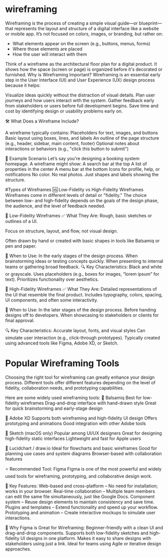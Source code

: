 # wireframing
Wireframing is the process of creating a simple visual guide—or blueprint—that represents the layout and structure of a digital interface like a website or mobile app.
It’s not focused on colors, images, or branding, but rather on:
- What elements appear on the screen (e.g., buttons, menus, forms)
- Where those elements are placed
- How the user will interact with them

Think of a wireframe as the architectural floor plan for a digital product. It shows how the space (screen or page) is organized before it's decorated or furnished.
 Why is Wireframing Important?
Wireframing is an essential early step in the User Interface (UI) and User Experience (UX) design process because it helps:

Visualize ideas quickly without the distraction of visual details.
Plan user journeys and how users interact with the system.
Gather feedback early from stakeholders or users before full development begins.
Save time and cost by identifying design or usability problems early on.

🛠️ What Does a Wireframe Include?

A wireframe typically contains:
Placeholders for text, images, and buttons
Basic layout using boxes, lines, and labels
An outline of the page structure (e.g., header, sidebar, main content, footer)
Optional notes about interactions or behaviors (e.g., "click this button to submit")

🧪 Example Scenario
Let’s say you're designing a booking system homepage. A wireframe might show:
A search bar at the top
A list of properties in the center
A menu bar at the bottom
Icons for profile, help, or notifications
No color. No real photos. Just shapes and labels showing the structure.


#Types of Wireframes
🆚 Low-Fidelity vs High-Fidelity Wireframes
Wireframes come in different levels of detail or "fidelity." The choice between low- and high-fidelity depends on the goals of the design phase, the audience, and the level of feedback needed.

📝 Low-Fidelity Wireframes
✅ What They Are:
Rough, basic sketches or outlines of a UI.

Focus on structure, layout, and flow, not visual design.

Often drawn by hand or created with basic shapes in tools like Balsamiq or pen and paper.

🧠 When to Use:
In the early stages of the design process.
When brainstorming ideas or testing concepts quickly.
When presenting to internal teams or gathering broad feedback.
🔍 Key Characteristics:
Black and white or grayscale.
Uses placeholders (e.g., boxes for images, “lorem ipsum” for text).
Prioritizes functionality over aesthetics.

🎨 High-Fidelity Wireframes
✅ What They Are:
Detailed representations of the UI that resemble the final product.
Includes typography, colors, spacing, UI components, and often some interactivity.

🧠 When to Use:
In the later stages of the design process.
Before handing designs off to developers.
When showcasing to stakeholders or clients for final approval.

🔍 Key Characteristics:
Accurate layout, fonts, and visual styles
Can simulate user interaction (e.g., click-through prototypes).
Typically created using advanced tools like Figma, Adobe XD, or Sketch.

# Popular Wireframing Tools

Choosing the right tool for wireframing can greatly enhance your design process. Different tools offer different features depending on the level of fidelity, collaboration needs, and prototyping capabilities.

Here are some widely used wireframing tools:
🔹 Balsamiq
Best for low-fidelity wireframes
Drag-and-drop interface with hand-drawn style
Great for quick brainstorming and early-stage design

🔹 Adobe XD
Supports both wireframing and high-fidelity UI design
Offers prototyping and animations
Good integration with other Adobe tools

🔹 Sketch (macOS only)
Popular among UI/UX designers
Great for designing high-fidelity static interfaces
Lightweight and fast for Apple users

🔹 Lucidchart / draw.io
Ideal for flowcharts and basic wireframes
Good for planning use cases and system diagrams
Browser-based with collaboration features

⭐ Recommended Tool: Figma
Figma is one of the most powerful and widely used tools for wireframing, prototyping, and collaborative design work.

🚀 Key Features:
Web-based and cross-platform – No need for installation; works in your browser.
Real-time collaboration – Multiple team members can edit the same file simultaneously, just like Google Docs.
Component system – Reuse design elements to maintain consistency and save time.
Plugins and templates – Extend functionality and speed up your workflow.
Prototyping and animation – Create interactive mockups to simulate user interactions.

🎯 Why Figma is Great for Wireframing:
Beginner-friendly with a clean UI and drag-and-drop components.
Supports both low-fidelity sketches and high-fidelity UI designs in one platform.
Makes it easy to share designs with stakeholders using just a link.
Ideal for teams using Agile or iterative design approaches.
